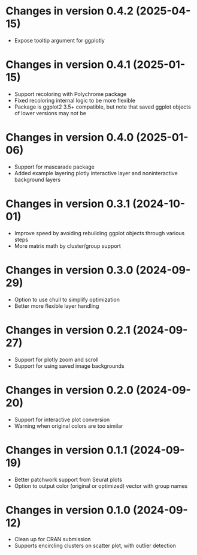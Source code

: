 # Changes in version 0.4.2 (2025-04-15)
* Expose tooltip argument for ggplotly

# Changes in version 0.4.1 (2025-01-15)
* Support recoloring with Polychrome package
* Fixed recoloring internal logic to be more flexible
* Package is ggplot2 3.5+ compatible, but note that saved ggplot objects of lower versions may not be

# Changes in version 0.4.0 (2025-01-06)
* Support for mascarade package
* Added example layering plotly interactive layer and noninteractive background layers

# Changes in version 0.3.1 (2024-10-01)
* Improve speed by avoiding rebuilding ggplot objects through various steps
* More matrix math by cluster/group support

# Changes in version 0.3.0 (2024-09-29)
* Option to use chull to simplify optimization
* Better more flexible layer handling

# Changes in version 0.2.1 (2024-09-27)
* Support for plotly zoom and scroll
* Support for using saved image backgrounds

# Changes in version 0.2.0 (2024-09-20)
* Support for interactive plot conversion
* Warning when original colors are too similar

# Changes in version 0.1.1 (2024-09-19)
* Better patchwork support from Seurat plots
* Option to output color (original or optimized) vector with group names

# Changes in version 0.1.0 (2024-09-12)
* Clean up for CRAN submission
* Supports encircling clusters on scatter plot, with outlier detection